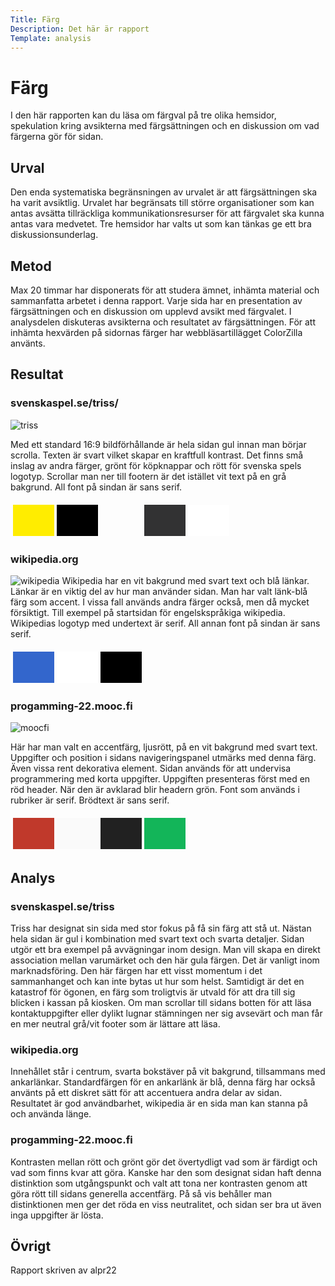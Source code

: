 ```yaml
---
Title: Färg
Description: Det här är rapport
Template: analysis
---
```


# Färg
I den här rapporten kan du läsa om färgval på tre olika hemsidor, spekulation kring avsikterna med färgsättningen och en diskussion om vad färgerna gör för sidan.

## Urval
Den enda systematiska begränsningen av urvalet är att färgsättningen ska ha varit avsiktlig. Urvalet har begränsats till större organisationer som kan antas avsätta tillräckliga kommunikationsresurser för att färgvalet ska kunna antas vara medvetet. Tre hemsidor har valts ut som kan tänkas ge ett bra diskussionsunderlag. 

## Metod
Max 20 timmar har disponerats för att studera ämnet, inhämta material och sammanfatta arbetet i denna rapport. Varje sida har en presentation av färgsättningen och en diskussion om upplevd avsikt med färgvalet. I analysdelen diskuteras avsikterna och resultatet av färgsättningen. För att inhämta hexvärden på sidornas färger har webbläsartillägget ColorZilla använts.

## Resultat

### svenskaspel.se/triss/
![triss](../assets/img/triss.png)

Med ett standard 16:9 bildförhållande är hela sidan gul innan man börjar scrolla. Texten är svart vilket skapar en kraftfull kontrast. Det finns små inslag av andra färger, grönt för köpknappar och rött för svenska spels logotyp. Scrollar man ner till footern är det istället vit text på en grå bakgrund. All font på sindan är sans serif.
<table style="border-spacing: 4px; border-collapse: separate">
<tr>
<td style="height: 50px; width: 50px; background-color: #FFED00">
<td style="height: 50px; width: 50px; background-color: #000000">
<td style="height: 50px; width: 50px; background-color: #FF000">
<td style="height: 50px; width: 50px; background-color: #323233">
<td style="height: 50px; width: 50px; background-color: #FFFFFF">
</tr>
</table>

### wikipedia.org
![wikipedia](../assets/img/wiki.png)
Wikipedia har en vit bakgrund med svart text och blå länkar. Länkar är en viktig del av hur man använder sidan. Man har valt länk-blå färg som accent. I vissa fall används andra färger också, men då mycket försiktigt. Till exempel på startsidan för engelskspråkiga wikipedia.  Wikipedias logotyp med undertext är serif. All annan font på sindan är sans serif.
<table style="border-spacing: 4px; border-collapse: separate">
<tr>
<td style="height: 50px; width: 50px; background-color: #3366CC">
<td style="height: 50px; width: 50px; background-color: #FFFFFF">
<td style="height: 50px; width: 50px; background-color: #000000">
</tr>
</table>

### progamming-22.mooc.fi
![moocfi](../assets/img/moocfi.png)

Här har man valt en accentfärg, ljusrött, på en vit bakgrund med svart text. Uppgifter och position i sidans navigeringspanel utmärks med denna färg. Även vissa rent dekorativa element. Sidan används för att undervisa programmering med korta uppgifter. Uppgiften presenteras först med en röd header. När den är avklarad blir headern grön. Font som används i rubriker är serif. Brödtext är sans serif.
<table style="border-spacing: 4px; border-collapse: separate">
<tr>
<td style="height: 50px; width: 50px; background-color: #C0392B">
<td style="height: 50px; width: 50px; background-color: #FAFAFA">
<td style="height: 50px; width: 50px; background-color: #212121">
<td style="height: 50px; width: 50px; background-color: #13B559">
</tr>
</table>

## Analys

### svenskaspel.se/triss

Triss har designat sin sida med stor fokus på få sin färg att stå ut. Nästan hela sidan är gul i kombination med svart text och svarta detaljer. Sidan utgör ett bra exempel på avvägningar inom design. Man vill skapa en direkt association mellan varumärket och den här gula färgen. Det är vanligt inom marknadsföring. Den här färgen har ett visst momentum i det sammanhanget och kan inte bytas ut hur som helst. Samtidigt är det en katastrof för ögonen, en färg som troligtvis är utvald för att dra till sig blicken i kassan på kiosken. Om man scrollar till sidans botten för att läsa kontaktuppgifter eller dylikt lugnar stämningen ner sig avsevärt och man får en mer neutral grå/vit footer som är lättare att läsa.

### wikipedia.org

Innehållet står i centrum, svarta bokstäver på vit bakgrund, tillsammans med ankarlänkar. Standardfärgen för en ankarlänk är blå, denna färg har också använts på ett diskret sätt för att accentuera andra delar av sidan. Resultatet är god användbarhet, wikipedia är en sida man kan stanna på och använda länge.

### progamming-22.mooc.fi

Kontrasten mellan rött och grönt gör det övertydligt vad som är färdigt och vad som finns kvar att göra. Kanske har den som designat sidan haft denna distinktion som utgångspunkt och valt att tona ner kontrasten genom att göra rött till sidans generella accentfärg. På så vis behåller man distinktionen men ger det röda en viss neutralitet, och sidan ser bra ut även inga uppgifter är lösta.

## Övrigt
Rapport skriven av alpr22
